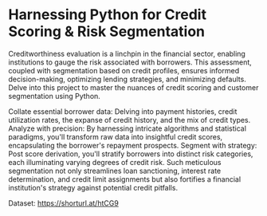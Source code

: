 # Harnessing Python for Credit Scoring & Risk Segmentation
Creditworthiness evaluation is a linchpin in the financial sector, enabling institutions to gauge the risk associated with borrowers. This assessment, coupled with segmentation based on credit profiles, ensures informed decision-making, optimizing lending strategies, and minimizing defaults. Delve into this project to master the nuances of credit scoring and customer segmentation using Python.

Collate essential borrower data: Delving into payment histories, credit utilization rates, the expanse of credit history, and the mix of credit types.
Analyze with precision: By harnessing intricate algorithms and statistical paradigms, you'll transform raw data into insightful credit scores, encapsulating the borrower's repayment prospects.
Segment with strategy: Post score derivation, you'll stratify borrowers into distinct risk categories, each illuminating varying degrees of credit risk.
Such meticulous segmentation not only streamlines loan sanctioning, interest rate determination, and credit limit assignments but also fortifies a financial institution's strategy against potential credit pitfalls.

Dataset: https://shorturl.at/htCG9
